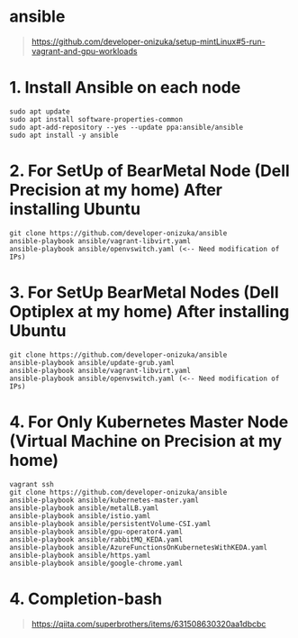 # ansible
> https://github.com/developer-onizuka/setup-mintLinux#5-run-vagrant-and-gpu-workloads

# 1. Install Ansible on each node
```
sudo apt update
sudo apt install software-properties-common
sudo apt-add-repository --yes --update ppa:ansible/ansible
sudo apt install -y ansible
```

# 2. For SetUp of BearMetal Node (Dell Precision at my home) After installing Ubuntu
```
git clone https://github.com/developer-onizuka/ansible
ansible-playbook ansible/vagrant-libvirt.yaml
ansible-playbook ansible/openvswitch.yaml (<-- Need modification of IPs)
```

# 3. For SetUp BearMetal Nodes (Dell Optiplex at my home) After installing Ubuntu
```
git clone https://github.com/developer-onizuka/ansible
ansible-playbook ansible/update-grub.yaml
ansible-playbook ansible/vagrant-libvirt.yaml
ansible-playbook ansible/openvswitch.yaml (<-- Need modification of IPs)
```

# 4. For Only Kubernetes Master Node (Virtual Machine on Precision at my home)
```
vagrant ssh
git clone https://github.com/developer-onizuka/ansible
ansible-playbook ansible/kubernetes-master.yaml
ansible-playbook ansible/metalLB.yaml
ansible-playbook ansible/istio.yaml
ansible-playbook ansible/persistentVolume-CSI.yaml
ansible-playbook ansible/gpu-operator4.yaml
ansible-playbook ansible/rabbitMQ_KEDA.yaml
ansible-playbook ansible/AzureFunctionsOnKubernetesWithKEDA.yaml
ansible-playbook ansible/https.yaml
ansible-playbook ansible/google-chrome.yaml
```

# 4. Completion-bash
> https://qiita.com/superbrothers/items/631508630320aa1dbcbc
